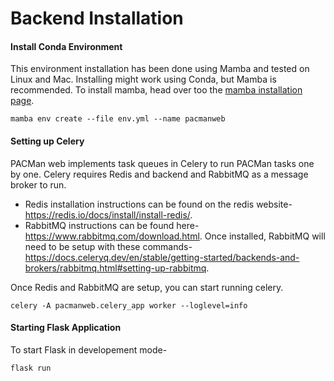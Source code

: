 # Backend Installation

#### Install Conda Environment
This environment installation has been done using Mamba and tested on Linux and Mac. Installing might work using Conda, but Mamba is recommended. To install mamba, head over too the [mamba installation page](https://mamba.readthedocs.io/en/latest/installation/mamba-installation.html).
```none
mamba env create --file env.yml --name pacmanweb
```

#### Setting up Celery
PACMan web implements task queues in Celery to run PACMan tasks one by one. Celery requires Redis and backend and RabbitMQ as a message broker to run.
- Redis installation instructions can be found on the redis website- https://redis.io/docs/install/install-redis/.
- RabbitMQ instructions can be found here- https://www.rabbitmq.com/download.html. Once installed, RabbitMQ will need to be setup with these commands- https://docs.celeryq.dev/en/stable/getting-started/backends-and-brokers/rabbitmq.html#setting-up-rabbitmq.

Once Redis and RabbitMQ are setup, you can start running celery. 
```none
celery -A pacmanweb.celery_app worker --loglevel=info
```

#### Starting Flask Application
To start Flask in developement mode-
```none
flask run
```